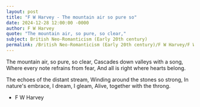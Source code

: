 ```yaml
---
layout: post
title: "F W Harvey - The mountain air so pure so"
date: 2024-12-28 12:00:00 -0000
author: F W Harvey
quote: "The mountain air, so pure, so clear,"
subject: British Neo-Romanticism (Early 20th century)
permalink: /British Neo-Romanticism (Early 20th century)/F W Harvey/F W Harvey - The mountain air so pure so
---
```


The mountain air, so pure, so clear,
Cascades down valleys with a song,
Where every note refrains from fear,
And all is right where hearts belong.

The echoes of the distant stream,
Winding around the stones so strong,
In nature's embrace, I dream, I gleam,
Alive, together with the throng.


- F W Harvey

